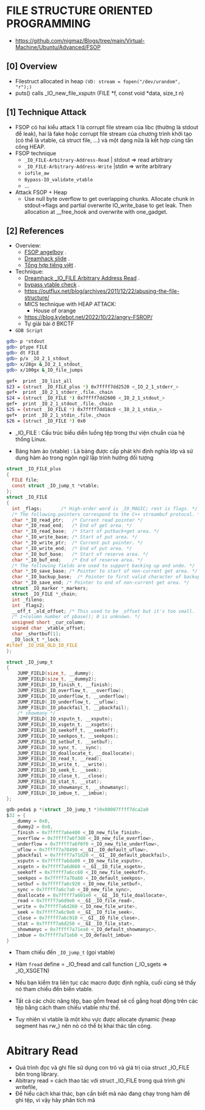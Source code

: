 # FILE STRUCTURE ORIENTED PROGRAMMING

- https://github.com/nigmaz/Blogs/tree/main/Virtual-Machine/Ubuntu/Advanced/FSOP

## [0] Overview
- Filestruct allocated in heap `(VD: stream = fopen("/dev/urandom", "r");)`
- puts() calls _IO_new_file_xsputn (FILE *f, const void *data, size_t n)

## [1] Technique Attack
- FSOP có hai kiểu attack 1 là corrupt file stream của libc (thường là stdout để leak), hai là fake hoặc corrupt file stream của chương trình khởi tạo (có thể là vtable, cả struct file, ...) và một dạng nữa là kết hợp cùng tấn công HEAP.
- FSOP technique
   *  `_IO_FILE-Arbitrary-Address-Read` | stdout => read arbitrary 
   *  `_IO_FILE-Arbitrary-Address-Write` |stdin => write arbitrary
   *  `iofile_aw`
   *  `Bypass-IO_validate_vtable`
   * ...
- Attack FSOP + Heap
   * Use null byte overflow to get overlapping chunks. Allocate chunk in stdout->flags and partial overwrite IO_write_base to get leak. Then allocation at __free_hook and overwrite with one_gadget.


## [2] References
- Overview:
    * [FSOP angelboy](https://nightrainy.github.io/2019/08/07/play-withe-file-structure-%E6%90%AC%E8%BF%90/?fbclid=IwAR06PLkixggoSadl1ANGvZNW4zgfNOgcs5VC2l2IHtFzEVclUJzFp2NObsI#content) .
    * [Dreamhack slide](https://learn.dreamhack.io/271#4) .
    * [Tổng hợp tiếng việt](https://hackmd.io/@ductin/r1b8nhBs5) .
- Technique:
    * [Dreamhack _IO_FILE Arbitrary Address Read](https://wyv3rn.tistory.com/111) .
    * [bypass vtable check](https://dhavalkapil.com/blogs/FILE-Structure-Exploitation/) .
    * https://outflux.net/blog/archives/2011/12/22/abusing-the-file-structure/
    * MICS technique with HEAP ATTACK:
        + House of orange
    * https://blog.kylebot.net/2022/10/22/angry-FSROP/
    * Tự giải bài ở BKCTF
- `GDB Script`
```bash
gdb> p *stdout
gdb> ptype FILE
gdb> dt FILE
gdb> p/x _IO_2_1_stdout_
gdb> x/28gx &_IO_2_1_stdout_
gdb> x/100gx &_IO_file_jumps

gef➤  print _IO_list_all
$23 = (struct _IO_FILE_plus *) 0x7ffff7dd2520 <_IO_2_1_stderr_>
gef➤  print _IO_2_1_stderr_.file._chain
$24 = (struct _IO_FILE *) 0x7ffff7dd2600 <_IO_2_1_stdout_>
gef➤  print _IO_2_1_stdout_.file._chain
$25 = (struct _IO_FILE *) 0x7ffff7dd18c0 <_IO_2_1_stdin_>
gef➤  print _IO_2_1_stdin_.file._chain
$26 = (struct _IO_FILE *) 0x0
```
- _IO_FILE : Cấu trúc biểu diễn luồng tệp trong thư viện chuẩn của hệ thống Linux.

- Bảng hàm ảo (vtable) : Là bảng được cấp phát khi định nghĩa lớp và sử dụng hàm ảo trong ngôn ngữ lập trình hướng đối tượng
```c
struct _IO_FILE_plus
{
  FILE file;
  const struct _IO_jump_t *vtable;
};
struct _IO_FILE
{
  int _flags;		/* High-order word is _IO_MAGIC; rest is flags. */
  /* The following pointers correspond to the C++ streambuf protocol. */
  char *_IO_read_ptr;	/* Current read pointer */
  char *_IO_read_end;	/* End of get area. */
  char *_IO_read_base;	/* Start of putback+get area. */
  char *_IO_write_base;	/* Start of put area. */
  char *_IO_write_ptr;	/* Current put pointer. */
  char *_IO_write_end;	/* End of put area. */
  char *_IO_buf_base;	/* Start of reserve area. */
  char *_IO_buf_end;	/* End of reserve area. */
  /* The following fields are used to support backing up and undo. */
  char *_IO_save_base; /* Pointer to start of non-current get area. */
  char *_IO_backup_base;  /* Pointer to first valid character of backup area */
  char *_IO_save_end; /* Pointer to end of non-current get area. */
  struct _IO_marker *_markers;
  struct _IO_FILE *_chain;
  int _fileno;
  int _flags2;
  __off_t _old_offset; /* This used to be _offset but it's too small.  */
  /* 1+column number of pbase(); 0 is unknown. */
  unsigned short _cur_column;
  signed char _vtable_offset;
  char _shortbuf[1];
  _IO_lock_t *_lock;
#ifdef _IO_USE_OLD_IO_FILE
};
```
```c
struct _IO_jump_t
{
    JUMP_FIELD(size_t, __dummy);
    JUMP_FIELD(size_t, __dummy2);
    JUMP_FIELD(_IO_finish_t, __finish);
    JUMP_FIELD(_IO_overflow_t, __overflow);
    JUMP_FIELD(_IO_underflow_t, __underflow);
    JUMP_FIELD(_IO_underflow_t, __uflow);
    JUMP_FIELD(_IO_pbackfail_t, __pbackfail);
    /* showmany */
    JUMP_FIELD(_IO_xsputn_t, __xsputn);
    JUMP_FIELD(_IO_xsgetn_t, __xsgetn);
    JUMP_FIELD(_IO_seekoff_t, __seekoff);
    JUMP_FIELD(_IO_seekpos_t, __seekpos);
    JUMP_FIELD(_IO_setbuf_t, __setbuf);
    JUMP_FIELD(_IO_sync_t, __sync);
    JUMP_FIELD(_IO_doallocate_t, __doallocate);
    JUMP_FIELD(_IO_read_t, __read);
    JUMP_FIELD(_IO_write_t, __write);
    JUMP_FIELD(_IO_seek_t, __seek);
    JUMP_FIELD(_IO_close_t, __close);
    JUMP_FIELD(_IO_stat_t, __stat);
    JUMP_FIELD(_IO_showmanyc_t, __showmanyc);
    JUMP_FIELD(_IO_imbue_t, __imbue);
};

gdb-peda$ p *(struct _IO_jump_t *)0x00007ffff7dca2a0
$32 = {
  __dummy = 0x0, 
  __dummy2 = 0x0, 
  __finish = 0x7ffff7a6e400 <_IO_new_file_finish>, 
  __overflow = 0x7ffff7a6f3d0 <_IO_new_file_overflow>, 
  __underflow = 0x7ffff7a6f0f0 <_IO_new_file_underflow>, 
  __uflow = 0x7ffff7a70490 <__GI__IO_default_uflow>, 
  __pbackfail = 0x7ffff7a71d20 <__GI__IO_default_pbackfail>, 
  __xsputn = 0x7ffff7a6da00 <_IO_new_file_xsputn>, 
  __xsgetn = 0x7ffff7a6d660 <__GI__IO_file_xsgetn>, 
  __seekoff = 0x7ffff7a6cc60 <_IO_new_file_seekoff>, 
  __seekpos = 0x7ffff7a70a60 <_IO_default_seekpos>, 
  __setbuf = 0x7ffff7a6c920 <_IO_new_file_setbuf>, 
  __sync = 0x7ffff7a6c7a0 <_IO_new_file_sync>, 
  __doallocate = 0x7ffff7a601e0 <__GI__IO_file_doallocate>, 
  __read = 0x7ffff7a6d9e0 <__GI__IO_file_read>, 
  __write = 0x7ffff7a6d260 <_IO_new_file_write>, 
  __seek = 0x7ffff7a6c9e0 <__GI__IO_file_seek>, 
  __close = 0x7ffff7a6c910 <__GI__IO_file_close>, 
  __stat = 0x7ffff7a6d250 <__GI__IO_file_stat>, 
  __showmanyc = 0x7ffff7a71ea0 <_IO_default_showmanyc>, 
  __imbue = 0x7ffff7a71eb0 <_IO_default_imbue>
}
```

- Tham chiếu đến `_IO_jump_t` (gọi vtable)

- Hàm `fread` define = _IO_fread and call function (_IO_sgets => _IO_XSGETN) 
- Nếu bạn kiểm tra liên tục các macro được định nghĩa, cuối cùng sẽ thấy nó tham chiếu đến biến vtable.
- Tất cả các chức năng tệp, bao gồm fread sẽ cố gắng hoạt động trên các tệp bằng cách tham chiếu vtable như thế.
- Tuy nhiên vì vtable là một khu vực được allocate dynamic (heap segment has rw_) nên nó có thể bị khai thác tấn công.

# Abitrary Read 
- Quá trình đọc và ghi file sử dụng con trỏ và giá trị của struct _IO_FILE bên trong library.
- Abitrary read = cách thao tác với struct _IO_FILE trong quá trình ghi writefile, 
- Để hiểu cách khai thác, bạn cần biết mã nào đang chạy trong hàm để ghi tệp, vì vậy hãy phân tích
mã 
